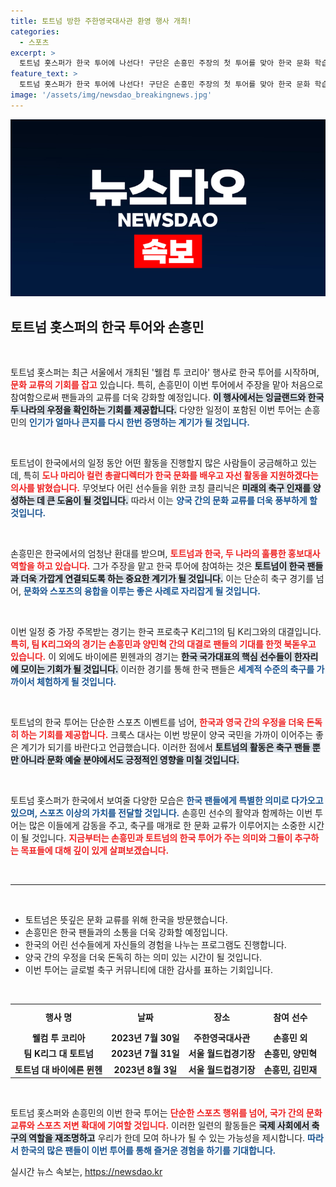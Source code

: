 ```yaml
---
title: 토트넘 방한 주한영국대사관 환영 행사 개최!
categories:
  - 스포츠
excerpt: >
  토트넘 홋스퍼가 한국 투어에 나선다! 구단은 손흥민 주장의 첫 투어를 맞아 한국 문화 학습 및 자선 활동을 약속, K리그와 뮌헨과의 맞대결로 흥미진진한 일정이 예정되어 있다.
feature_text: >
  토트넘 홋스퍼가 한국 투어에 나선다! 구단은 손흥민 주장의 첫 투어를 맞아 한국 문화 학습 및 자선 활동을 약속, K리그와 뮌헨과의 맞대결로 흥미진진한 일정이 예정되어 있다.
image: '/assets/img/newsdao_breakingnews.jpg'
---
```


<p><img src="/assets/img/newsdao_breakingnews.jpg" alt="cryptoinkorea 속보" /></p>

<h2 data-ke-size="size26">토트넘 홋스퍼의 한국 투어와 손흥민</h2>

<p data-ke-size="size16">&nbsp;</p>

<p>토트넘 홋스퍼는 최근 서울에서 개최된 '웰컴 투 코리아' 행사로 한국 투어를 시작하며, <b><span style="color: #ee2323;">문화 교류의 기회를 잡고</span></b> 있습니다. 특히, 손흥민이 이번 투어에서 주장을 맡아 처음으로 참여함으로써 팬들과의 교류를 더욱 강화할 예정입니다. <b><span style="background-color: #21538527;">이 행사에서는 잉글랜드와 한국 두 나라의 우정을 확인하는 기회를 제공합니다.</span></b> 다양한 일정이 포함된 이번 투어는 손흥민의 <b><span style="color: #1a5490;">인기가 얼마나 큰지를 다시 한번 증명하는 계기가 될 것입니다.</span></b></p>

<p data-ke-size="size16">&nbsp;</p>

<p>토트넘이 한국에서의 일정 동안 어떤 활동을 진행할지 많은 사람들이 궁금해하고 있는데, 특히 <b><span style="color: #ee2323;">도나 마리아 컬런 총괄디렉터가 한국 문화를 배우고 자선 활동을 지원하겠다는 의사를 밝혔습니다.</span></b> 무엇보다 어린 선수들을 위한 코칭 클리닉은 <b><span style="background-color: #21538527;">미래의 축구 인재를 양성하는 데 큰 도움이 될 것입니다.</span></b> 따라서 이는 <b><span style="color: #1a5490;">양국 간의 문화 교류를 더욱 풍부하게 할 것입니다.</span></b></p>

<p data-ke-size="size16">&nbsp;</p>

<p>손흥민은 한국에서의 엄청난 환대를 받으며, <b><span style="color: #ee2323;">토트넘과 한국, 두 나라의 훌륭한 홍보대사 역할을 하고 있습니다.</span></b> 그가 주장을 맡고 한국 투어에 참여하는 것은 <b><span style="background-color: #21538527;">토트넘이 한국 팬들과 더욱 가깝게 연결되도록 하는 중요한 계기가 될 것입니다.</span></b> 이는 단순히 축구 경기를 넘어, <b><span style="color: #1a5490;">문화와 스포츠의 융합을 이루는 좋은 사례로 자리잡게 될 것입니다.</span></b></p>

<p data-ke-size="size16">&nbsp;</p>

<p>이번 일정 중 가장 주목받는 경기는 한국 프로축구 K리그1의 팀 K리그와의 대결입니다. <b><span style="color: #ee2323;">특히, 팀 K리그와의 경기는 손흥민과 양민혁 간의 대결로 팬들의 기대를 한껏 북돋우고 있습니다.</span></b> 이 외에도 바이에른 뮌헨과의 경기는 <b><span style="background-color: #21538527;">한국 국가대표의 핵심 선수들이 한자리에 모이는 기회가 될 것입니다.</span></b> 이러한 경기를 통해 한국 팬들은 <b><span style="color: #1a5490;">세계적 수준의 축구를 가까이서 체험하게 될 것입니다.</span></b></p>

<p data-ke-size="size16">&nbsp;</p>

<p>토트넘의 한국 투어는 단순한 스포츠 이벤트를 넘어, <b><span style="color: #ee2323;">한국과 영국 간의 우정을 더욱 돈독히 하는 기회를 제공합니다.</span></b> 크룩스 대사는 이번 방문이 양국 국민을 가까이 이어주는 좋은 계기가 되기를 바란다고 언급했습니다. 이러한 점에서 <b><span style="background-color: #21538527;">토트넘의 활동은 축구 팬들 뿐만 아니라 문화 예술 분야에서도 긍정적인 영향을 미칠 것입니다.</span></b></p>

<p data-ke-size="size16">&nbsp;</p>

<p>토트넘 홋스퍼가 한국에서 보여줄 다양한 모습은 <b><span style="color: #1a5490;">한국 팬들에게 특별한 의미로 다가오고 있으며, 스포츠 이상의 가치를 전달할 것입니다.</span></b> 손흥민 선수의 활약과 함께하는 이번 투어는 많은 이들에게 감동을 주고, 축구를 매개로 한 문화 교류가 이루어지는 소중한 시간이 될 것입니다. <b><span style="color: #ee2323;">지금부터는 손흥민과 토트넘의 한국 투어가 주는 의미와 그들이 추구하는 목표들에 대해 깊이 있게 살펴보겠습니다.</span></b> </p>

<p data-ke-size="size16">&nbsp;</p>

<hr>

<p data-ke-size="size16">&nbsp;</p>

<ul>
<li>토트넘은 뜻깊은 문화 교류를 위해 한국을 방문했습니다.</li>
<li>손흥민은 한국 팬들과의 소통을 더욱 강화할 예정입니다.</li>
<li>한국의 어린 선수들에게 자신들의 경험을 나누는 프로그램도 진행합니다.</li>
<li>양국 간의 우정을 더욱 돈독히 하는 의미 있는 시간이 될 것입니다.</li>
<li>이번 투어는 글로벌 축구 커뮤니티에 대한 감사를 표하는 기회입니다.</li>
</ul>

<p data-ke-size="size16">&nbsp;</p>

<table style="width: 100%; border-collapse: collapse;">
<tr>
<td style="text-align: center; height: 36px;"><b>행사 명</b></td>
<td style="text-align: center; height: 36px;"><b>날짜</b></td>
<td style="text-align: center; height: 36px;"><b>장소</b></td>
<td style="text-align: center; height: 36px;"><b>참여 선수</b></td>
</tr>
<tr>
<td style="text-align: center; height: 17px;"><b>웰컴 투 코리아</b></td>
<td style="text-align: center; height: 17px;"><b>2023년 7월 30일</b></td>
<td style="text-align: center; height: 17px;"><b>주한영국대사관</b></td>
<td style="text-align: center; height: 17px;"><b>손흥민 외</b></td>
</tr>
<tr>
<td style="text-align: center; height: 17px;"><b>팀 K리그 대 토트넘</b></td>
<td style="text-align: center; height: 17px;"><b>2023년 7월 31일</b></td>
<td style="text-align: center; height: 17px;"><b>서울 월드컵경기장</b></td>
<td style="text-align: center; height: 17px;"><b>손흥민, 양민혁</b></td>
</tr>
<tr>
<td style="text-align: center; height: 17px;"><b>토트넘 대 바이에른 뮌헨</b></td>
<td style="text-align: center; height: 17px;"><b>2023년 8월 3일</b></td>
<td style="text-align: center; height: 17px;"><b>서울 월드컵경기장</b></td>
<td style="text-align: center; height: 17px;"><b>손흥민, 김민재</b></td>
</tr>
</table>

<p data-ke-size="size16">&nbsp;</p>

<p>토트넘 홋스퍼와 손흥민의 이번 한국 투어는 <b><span style="color: #ee2323;">단순한 스포츠 행위를 넘어, 국가 간의 문화 교류와 스포츠 저변 확대에 기여할 것입니다.</span></b> 이러한 일련의 활동들은 <b><span style="background-color: #21538527;">국제 사회에서 축구의 역할을 재조명하고</span></b> 우리가 한데 모여 하나가 될 수 있는 가능성을 제시합니다. <b><span style="color: #1a5490;">따라서 한국의 많은 팬들이 이번 투어를 통해 즐거운 경험을 하기를 기대합니다.</span></b></p>
실시간 뉴스 속보는, <a href="https://newsdao.kr" rel="dofollow">https://newsdao.kr</a>


